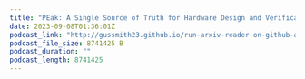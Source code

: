 ```yaml
---
title: "PEak: A Single Source of Truth for Hardware Design and Verification"
date: 2023-09-08T01:36:01Z
podcast_link: "http://gussmith23.github.io/run-arxiv-reader-on-github-actions/audio/PEak:_A_Single_Source_of_Truth_for_Hardware_Design_and_Verification.mp3"
podcast_file_size: 8741425 B
podcast_duration: ""
podcast_length: 8741425
---
```

